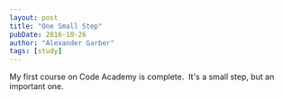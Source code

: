 ```yaml
---
layout: post
title: "One Small Step"
pubDate: 2016-10-26
author: "Alexander Garber"
tags: [study]
---
```


My first course on Code Academy is complete.  It's a small step, but an important one.

